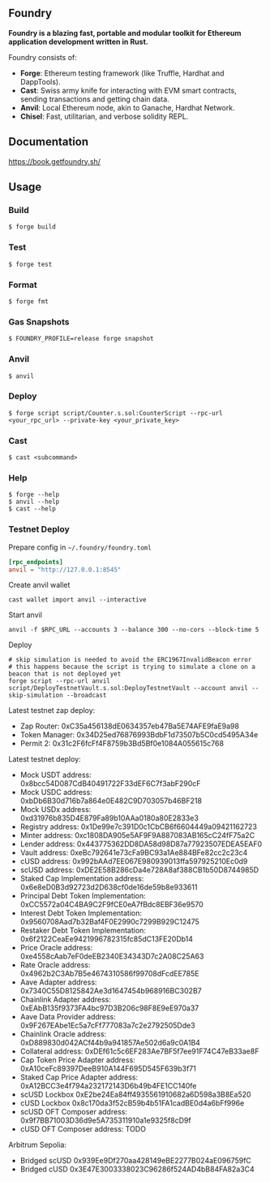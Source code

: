 ## Foundry

**Foundry is a blazing fast, portable and modular toolkit for Ethereum application development written in Rust.**

Foundry consists of:

-   **Forge**: Ethereum testing framework (like Truffle, Hardhat and DappTools).
-   **Cast**: Swiss army knife for interacting with EVM smart contracts, sending transactions and getting chain data.
-   **Anvil**: Local Ethereum node, akin to Ganache, Hardhat Network.
-   **Chisel**: Fast, utilitarian, and verbose solidity REPL.

## Documentation

https://book.getfoundry.sh/

## Usage

### Build

```shell
$ forge build
```

### Test

```shell
$ forge test
```

### Format

```shell
$ forge fmt
```

### Gas Snapshots

```shell
$ FOUNDRY_PROFILE=release forge snapshot
```

### Anvil

```shell
$ anvil
```

### Deploy

```shell
$ forge script script/Counter.s.sol:CounterScript --rpc-url <your_rpc_url> --private-key <your_private_key>
```

### Cast

```shell
$ cast <subcommand>
```

### Help

```shell
$ forge --help
$ anvil --help
$ cast --help
```

### Testnet Deploy

Prepare config in `~/.foundry/foundry.toml`
```toml
[rpc_endpoints]
anvil = "http://127.0.0.1:8545"
```

Create anvil wallet
```shell
cast wallet import anvil --interactive
```

Start anvil
```shell
anvil -f $RPC_URL --accounts 3 --balance 300 --no-cors --block-time 5
```

Deploy
```shell
# skip simulation is needed to avoid the ERC1967InvalidBeacon error
# this happens because the script is trying to simulate a clone on a beacon that is not deployed yet
forge script --rpc-url anvil script/DeployTestnetVault.s.sol:DeployTestnetVault --account anvil --skip-simulation --broadcast
```

Latest testnet zap deploy:
- Zap Router: 0xC35a456138dE0634357eb47Ba5E74AFE9faE9a98
- Token Manager: 0x34D25ed76876993BdbF1d73507b5C0cd5495A34e
- Permit 2: 0x31c2F6fcFf4F8759b3Bd5Bf0e1084A055615c768

Latest testnet deploy:
- Mock USDT address: 0x8bcc54D087CdB40491722F33dEF6C7f3abF290cF
- Mock USDC address: 0xbDb6B30d716b7a864e0E482C9D703057b46BF218
- Mock USDx address: 0xd31976b835D4E879Fa89b10AAa0180a80E2833e3
- Registry address: 0x1De99e7c391D0c1CbCB6f6604449a09421162723
- Minter address: 0xc1808DA905e5AF9F9A887083AB165cC24fF75a2C
- Lender address: 0x443775362DD8DA58d98D87a77923507EDEA5EAF0
- Vault address: 0xeBc792641e73cFa9BC93a1Ae884BFe82cc2c23c4
- cUSD address: 0x992bAAd7EE067E980939013ffa597925210Ec0d9
- scUSD address: 0xDE2E58B286cDa4e728A8af388CB1b50D8744985D
- Staked Cap Implementation address: 0x6e8eD0B3d92723d2D638cf0de16de59b8e933611
- Principal Debt Token Implementation: 0xCC5572a04C4BA9C2F9fCE0eA7fBdc8EBF36e9570
- Interest Debt Token Implementation: 0x9560708Aad7b32Baf4F0E2990c7299B929C12475
- Restaker Debt Token Implementation: 0x6f2122CeaEe9421996782315fc85dC13FE20Db14
- Price Oracle address: 0xe4558cAab7eF0deEB2340E34343D7c2A08C25A63
- Rate Oracle address: 0x4962b2C3Ab7B5e4674310586f99708dFcdEE785E
- Aave Adapter address: 0x7340C55D8125842Ae3d1647454b968916BC302B7
- Chainlink Adapter address: 0xEAbB135f9373FA4bc97D3B206c98F8E9eE970a37
- Aave Data Provider address: 0x9F267EAbe1Ec5a7cFf777083a7c2e2792505Dde3
- Chainlink Oracle address: 0xD889830d042ACf44b9a941857Ae502d6a9c0A1B4
- Collateral address: 0xDEf61c5c6EF283Ae7BF5f7ee91F74C47eB33ae8F
- Cap Token Price Adapter address: 0xA10ceFc89397DeeB910A144F695D545F639b3f71
- Staked Cap Price Adapter address: 0xA12BCC3e4f794a232172143D6b49b4FE1CC140fe
- scUSD Lockbox 0xE2be24Ea84ff4935561910682a6D598a3B8Ea520
- cUSD Lockbox 0x8c170da3f52cB59b4b51FA1cadBE0d4a6bFf996e
- scUSD OFT Composer address: 0x9f7BB71003D36d9e5A735311910a1e9325f8cD9f
- cUSD OFT Composer address: TODO

Arbitrum Sepolia:
- Bridged scUSD 0x939Ee9Df270aa428149eBE2277B024aE096759fC
- Bridged cUSD 0x3E47E3003338023C96286f524AD4bB84FA82a3C4
